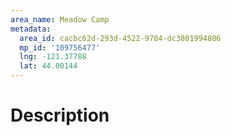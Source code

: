 ```yaml
---
area_name: Meadow Camp
metadata:
  area_id: cacbc62d-293d-4522-9784-dc3801994806
  mp_id: '109756477'
  lng: -121.37788
  lat: 44.00144
---
```

# Description
